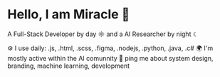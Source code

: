 # Hello, I am Miracle :wave:

A Full-Stack Developer by day ☼ and a AI Researcher by night ☾

⚙️ I use daily: .js, .html, .scss, .figma, .nodejs, .python, .java, .c#
🌍 I'm mostly active within the AI comunnity
💬 ping me about system design, branding, machine learning, development


